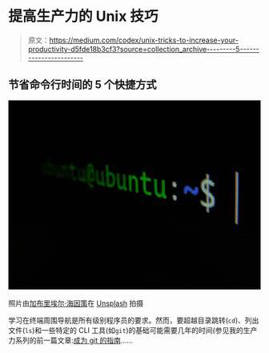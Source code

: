 # 提高生产力的 Unix 技巧

> 原文：<https://medium.com/codex/unix-tricks-to-increase-your-productivity-d5fde18b3cf3?source=collection_archive---------5----------------------->

## 节省命令行时间的 5 个快捷方式

![](img/153b1d0fc8de48b61fdcdd7db34e69c4.png)

照片由[加布里埃尔·海因策](https://unsplash.com/@6heinz3r?utm_source=unsplash&utm_medium=referral&utm_content=creditCopyText)在 [Unsplash](https://unsplash.com/s/photos/terminal-prompt?utm_source=unsplash&utm_medium=referral&utm_content=creditCopyText) 拍摄

学习在终端周围导航是所有级别程序员的要求。然而，要超越目录跳转(`cd`)、列出文件(`ls`)和一些特定的 CLI 工具(如`git`)的基础可能需要几年的时间(参见我的生产力系列的前一篇文章:[成为 git 的指南](/codex/a-guide-to-becoming-a-git-power-user-4f0090d33e89?source=user_profile---------4----------------------------)……